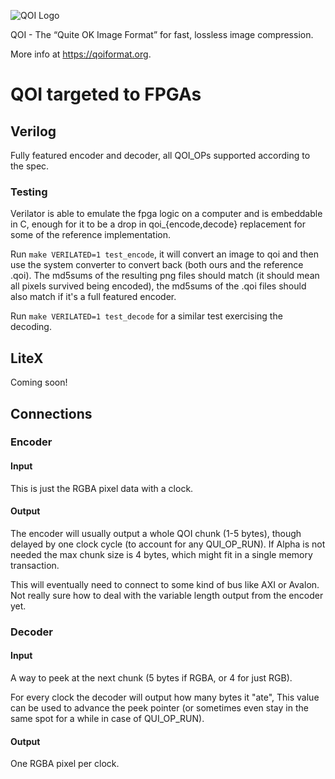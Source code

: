 ![QOI Logo](https://qoiformat.org/qoi-logo.svg)

QOI - The “Quite OK Image Format” for fast, lossless image compression.

More info at https://qoiformat.org.

# QOI targeted to FPGAs

## Verilog

Fully featured encoder and decoder, all QOI_OPs supported according to the spec.

### Testing

Verilator is able to emulate the fpga logic on a computer and is embeddable in C,
enough for it to be a drop in qoi_{encode,decode} replacement for some of the
reference implementation.

Run `make VERILATED=1 test_encode`, it will convert an image to qoi and then use the
system converter to convert back (both ours and the reference .qoi). The
md5sums of the resulting png files should match (it should mean all pixels
survived being encoded), the md5sums of the .qoi files should also match if
it's a full featured encoder.

Run `make VERILATED=1 test_decode` for a similar test exercising the decoding.

## LiteX

Coming soon!

## Connections

### Encoder

#### Input

This is just the RGBA pixel data with a clock.

#### Output

The encoder will usually output a whole QOI chunk (1-5 bytes), though delayed
by one clock cycle (to account for any QUI_OP_RUN). If Alpha is not needed
the max chunk size is 4 bytes, which might fit in a single memory transaction.

This will eventually need to connect to some kind of bus like AXI or Avalon.
Not really sure how to deal with the variable length output from the encoder yet.

### Decoder

#### Input
A way to peek at the next chunk (5 bytes if RGBA, or 4 for just RGB).

For every clock the decoder will output how many bytes it "ate",
This value can be used to advance the peek pointer (or sometimes even stay
in the same spot for a while in case of QUI_OP_RUN).

#### Output

One RGBA pixel per clock.
